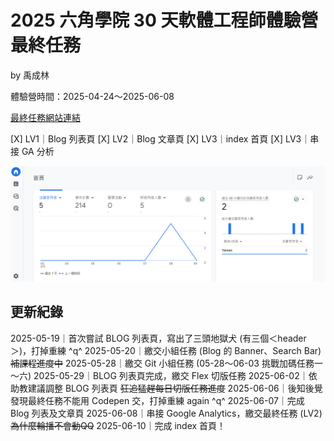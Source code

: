 # 2025 六角學院 30 天軟體工程師體驗營最終任務

by 禹成林


體驗營時間：2025-04-24～2025-06-08

[最終任務網站連結](https://useirin.github.io/hex2025LastMission/)

[X] LV1｜Blog 列表頁
[X] LV2｜Blog 文章頁
[X] LV3｜index 首頁
[X] LV3｜串接 GA 分析

![GA分析截圖](img/GA02.png)


## 更新紀錄

2025-05-19｜首次嘗試 BLOG 列表頁，寫出了三頭地獄犬 (有三個＜header＞)，打掉重練 ^q^
2025-05-20｜繳交小組任務 (Blog 的 Banner、Search Bar)
~~補課程進度中~~
2025-05-28｜繳交 Git 小組任務 (05-28～06-03 挑戰加碼任務一～六)
2025-05-29｜BLOG 列表頁完成，繳交 Flex 切版任務
2025-06-02｜依助教建議調整 BLOG 列表頁
~~狂追猛趕每日切版任務進度~~
2025-06-06｜後知後覺發現最終任務不能用 Codepen 交，打掉重練 again ^q^
2025-06-07｜完成 Blog 列表及文章頁
2025-06-08｜串接 Google Analytics，繳交最終任務 (LV2)
~~為什麼輪播不會動QQ~~
2025-06-10｜完成 index 首頁！